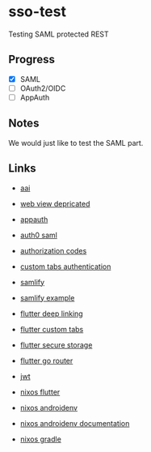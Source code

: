 # sso-test
Testing SAML protected REST

## Progress

- [x] SAML
- [ ] OAuth2/OIDC
- [ ] AppAuth

## Notes
We would just like to test the SAML part.

## Links

- [aai](https://aai.arnes.si/)
- [web view depricated](https://developers.facebook.com/docs/facebook-login/android/deprecating-webviews)
- [appauth](https://github.com/openid/AppAuth-Android)

- [auth0 saml](https://auth0.com/docs/authenticate/protocols/saml/saml-sso-integrations/configure-auth0-saml-identity-provider)
- [authorization codes](https://www.quora.com/Why-does-OAuth-server-return-a-authorization-code-instead-of-access-token-in-the-first-step)
- [custom tabs authentication](https://joebirch.co/android/oauth-on-android-with-custom-tabs/)

- [samlify](https://samlify.js.org/#/)
- [samlify example](https://github.com/authenio/react-samlify)
- [flutter deep linking](https://docs.flutter.dev/development/ui/navigation/deep-linking)
- [flutter custom tabs](https://pub.dev/packages/flutter_custom_tabs)
- [flutter secure storage](https://pub.dev/packages/flutter_secure_storage)
- [flutter go router](https://pub.dev/packages/go_router)
- [jwt](https://www.npmjs.com/package/jsonwebtoken)

- [nixos flutter](https://github.com/babariviere/flutter-nix-hello-world)
- [nixos androidenv](https://github.com/NixOS/nixpkgs/tree/master/pkgs/development/mobile/androidenv)
- [nixos androidenv documentation](https://nixos.org/manual/nixpkgs/unstable/#android)
- [nixos gradle](https://nixos.wiki/wiki/Ghidra)

